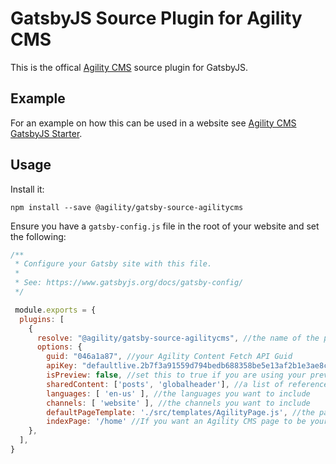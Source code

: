 # GatsbyJS Source Plugin for Agility CMS
This is the offical [Agility CMS](https://agilitycms.com) source plugin for GatsbyJS.

## Example
For an example on how this can be used in a website see [Agility CMS GatsbyJS Starter](https://github.com/agility/agility-gatsby-starter).

## Usage
Install it:
```
npm install --save @agility/gatsby-source-agilitycms
```

Ensure you have a `gatsby-config.js` file in the root of your website and set the following:
```javascript
/**
 * Configure your Gatsby site with this file.
 *
 * See: https://www.gatsbyjs.org/docs/gatsby-config/
 */

 module.exports = {
  plugins: [
    {
      resolve: "@agility/gatsby-source-agilitycms", //the name of the plugin
      options: {
        guid: "046a1a87", //your Agility Content Fetch API Guid
        apiKey: "defaultlive.2b7f3a91559d794bedb688358be5e13af2b1e3ae8cd39e8ed2433bbef5d8d6ac", //your Agility Content Fetch API Key
        isPreview: false, //set this to true if you are using your preview API Key
        sharedContent: ['posts', 'globalheader'], //a list of reference names you want to include in your GraphQL store
        languages: [ 'en-us' ], //the languages you want to include
        channels: [ 'website' ], //the channels you want to include
        defaultPageTemplate: './src/templates/AgilityPage.js', //the page template that will be used to render Agility CMS pages
        indexPage: '/home' //If you want an Agility CMS page to be your home page (i.e. '/home' to be used as '/'), set the page path here
    },
  ],
}
```

